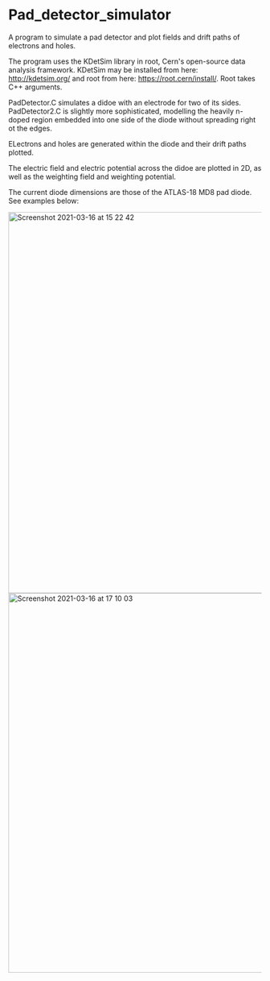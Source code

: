 # Pad_detector_simulator
A program to simulate a pad detector and plot fields and drift paths of electrons and holes.

 The program uses the KDetSim library in root, Cern's open-source data analysis framework. KDetSim may be installed from here: http://kdetsim.org/ and root from here: https://root.cern/install/. Root takes C++ arguments.
 
 PadDetector.C simulates a didoe with an electrode for two of its sides. PadDetector2.C is slightly more sophisticated, modelling the heavily n-doped region embedded into one side of the diode without spreading right ot the edges.
 
 ELectrons and holes are generated within the diode and their drift paths plotted.
 
 The electric field and electric potential across the didoe are plotted in 2D, as well as the weighting field and weighting potential.
 
 The current diode dimensions are those of the ATLAS-18 MD8 pad diode. See examples below:
 
 <img width="757" alt="Screenshot 2021-03-16 at 15 22 42" src="https://user-images.githubusercontent.com/81777782/113507174-cb870080-9540-11eb-9ff6-7c0266e7acfe.png">
<img width="754" alt="Screenshot 2021-03-16 at 17 10 03" src="https://user-images.githubusercontent.com/81777782/113507195-f1140a00-9540-11eb-9e13-808cd3ea91f6.png">

